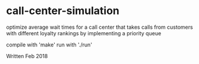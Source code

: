 # call-center-simulation
optimize average wait times for a call center that takes calls from customers with different loyalty rankings by implementing a priority queue

compile with 'make'
run with './run'

Written Feb 2018